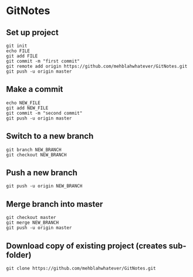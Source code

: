 # GitNotes

## Set up project
```
git init
echo FILE
git add FILE
git commit -m "first commit"
git remote add origin https://github.com/mehblahwhatever/GitNotes.git
git push -u origin master
```
## Make a commit
```
echo NEW_FILE
git add NEW_FILE
git commit -m "second commit"
git push -u origin master
```

## Switch to a new branch
```
git branch NEW_BRANCH
git checkout NEW_BRANCH
```

## Push a new branch
```
git push -u origin NEW_BRANCH
```

## Merge branch into master
```
git checkout master
git merge NEW_BRANCH
git push -u origin master
```

## Download copy of existing project (creates sub-folder)
```
git clone https://github.com/mehblahwhatever/GitNotes.git
```
